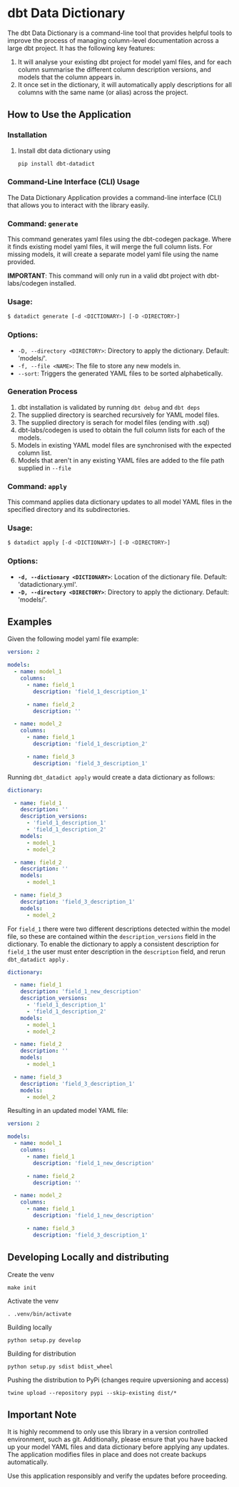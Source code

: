 # dbt Data Dictionary

The dbt Data Dictionary is a command-line tool that provides helpful tools to improve the process of managing column-level documentation across a large dbt project. It has the following key features:

1. It will analyse your existing dbt project for model yaml files, and for each column summarise the different column description versions, and models that the column appears in.
2. It once set in the dictionary, it will automatically apply descriptions for all columns with the same name (or alias) across the project.

## **How to Use the Application**

### **Installation**

1. Install dbt data dictionary using
    
    ```bash
    pip install dbt-datadict
    ```
    

### **Command-Line Interface (CLI) Usage**

The Data Dictionary Application provides a command-line interface (CLI) that allows you to interact with the library easily.
### Command: `generate`

This command generates yaml files using the dbt-codegen package. Where it finds existing model yaml files, it will merge the full column lists. For missing models, it will create a separate model yaml file using the name provided.

**IMPORTANT**: This command will only run in a valid dbt project with dbt-labs/codegen installed.

### **Usage:**

```bash
$ datadict generate [-d <DICTIONARY>] [-D <DIRECTORY>]
```

### **Options:**

- `-D, --directory <DIRECTORY>`: Directory to apply the dictionary. Default: 'models/'.
- `-f, --file <NAME>`: The file to store any new models in.
- `--sort`: Triggers the generated YAML files to be sorted alphabetically.

### **Generation Process**
1. dbt installation is validated by running `dbt debug` and `dbt deps`
2. The supplied directory is searched recursively for YAML model files.
3. The supplied directory is serach for model files (ending with .sql)
4. dbt-labs/codegen is used to obtain the full column lists for each of the models.
5. Models in existing YAML model files are synchronised with the expected column list.
6. Models that aren't in any existing YAML files are added to the file path supplied in `--file`

### Command: **`apply`**

This command applies data dictionary updates to all model YAML files in the specified directory and its subdirectories.

### **Usage:**

```bash
$ datadict apply [-d <DICTIONARY>] [-D <DIRECTORY>]
```

### **Options:**

- **`-d, --dictionary <DICTIONARY>`**: Location of the dictionary file. Default: 'datadictionary.yml'.
- **`-D, --directory <DIRECTORY>`**: Directory to apply the dictionary. Default: 'models/'.


## Examples

Given the following model yaml file example:

```yaml
version: 2

models:
  - name: model_1
    columns:
      - name: field_1
        description: 'field_1_description_1'

      - name: field_2
        description: ''

  - name: model_2
    columns:
      - name: field_1
        description: 'field_1_description_2'

      - name: field_3
        description: 'field_3_description_1'
```

Running `dbt_datadict apply` would create a data dictionary as follows:

```yaml
dictionary:

  - name: field_1
    description: ''
    description_versions:
      - 'field_1_description_1'
      - 'field_1_description_2'
    models:
      - model_1
      - model_2

  - name: field_2
    description: ''
    models:
      - model_1

  - name: field_3
    description: 'field_3_description_1'
    models:
      - model_2
```

For `field_1` there were two different descriptions detected within the model file, so these are contained within the `description_versions` field in the dictionary. To enable the dictionary to apply a consistent description for `field_1` the user must enter description in the `description` field, and rerun `dbt_datadict apply` .

```yaml
dictionary:

  - name: field_1
    description: 'field_1_new_description'
    description_versions:
      - 'field_1_description_1'
      - 'field_1_description_2'
    models:
      - model_1
      - model_2

  - name: field_2
    description: ''
    models:
      - model_1

  - name: field_3
    description: 'field_3_description_1'
    models:
      - model_2
```

Resulting in an updated model YAML file:

```yaml
version: 2

models:
  - name: model_1
    columns:
      - name: field_1
        description: 'field_1_new_description'

      - name: field_2
        description: ''

  - name: model_2
    columns:
      - name: field_1
        description: 'field_1_new_description'

      - name: field_3
        description: 'field_3_description_1'
```

## Developing Locally and distributing

Create the venv

`make init`

Activate the venv

`. .venv/bin/activate`

Building locally

`python setup.py develop`

Building for distribution

`python setup.py sdist bdist_wheel`

Pushing the distribution to PyPi (changes require upversioning and access)

`twine upload --repository pypi --skip-existing dist/*`

## **Important Note**

It is highly recommend to only use this library in a version controlled environment, such as git. Additionally, please ensure that you have backed up your model YAML files and data dictionary before applying any updates. The application modifies files in place and does not create backups automatically.

Use this application responsibly and verify the updates before proceeding.